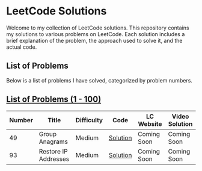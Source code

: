 # LeetCode Solutions

Welcome to my collection of LeetCode solutions. This repository contains my solutions to various problems on LeetCode. Each solution includes a brief explanation of the problem, the approach used to solve it, and the actual code.

## List of Problems

Below is a list of problems I have solved, categorized by problem numbers.

## [List of Problems (1 - 100)](Problems_1_to_100.md)

| Number | Title                | Difficulty | Code                                    | LC Website  | Video Solution |
| ------ | -------------------- | ---------- | --------------------------------------- | ----------- | -------------- |
| 49     | Group Anagrams       | Medium     | [Solution](49.Group_Anagrams.cpp)       | Coming Soon | Coming Soon    |
| 93     | Restore IP Addresses | Medium     | [Solution](93.Restore_IP_Addresses.cpp) | Coming Soon | Coming Soon    |
